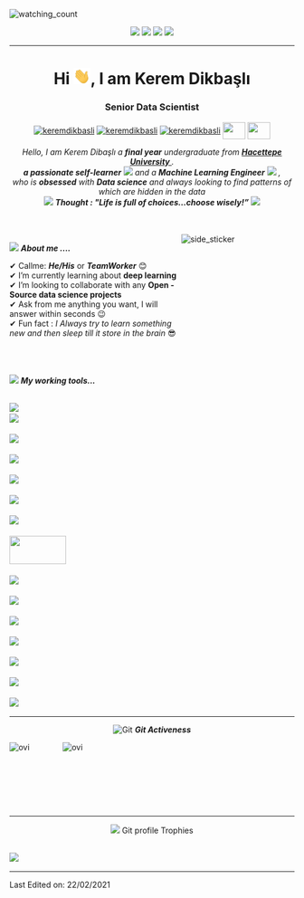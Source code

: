 

<p align="left"> 
<img src="https://komarev.com/ghpvc/?username=keremdikbasli&color=brightgreen" alt="watching_count" />
 </p>
 <p align="center">
<img src="https://img.shields.io/badge/Age-23-blue" />
  <img src="https://img.shields.io/badge/Focus-Machine%20Learning-brightgreen" />
  <img src="https://img.shields.io/badge/Lives-Turkey-success" />
  <img src="https://img.shields.io/badge/Languages-English%20%26%20Turkish-brightgreen" />
</p>
<hr>
<h1 align="center">Hi <img src="https://raw.githubusercontent.com/ABSphreak/ABSphreak/master/gifs/Hi.gif" width="30px">, I am Kerem Dikbaşlı </h1>
<h3 align="center"> Senior Data Scientist </h3>
<p align="center">
<a href="https://www.hackerrank.com/keremdikbasli" target="blank"><img align="center" src="https://cdn.worldvectorlogo.com/logos/hackerrank.svg" alt="keremdikbasli" height="30" width="40" /></a>
<a href="https://www.linkedin.com/in/kerem-dikbasli/" target="blank"><img align="center" src="https://upload.wikimedia.org/wikipedia/commons/c/ca/LinkedIn_logo_initials.png" alt="keremdikbasli" height="30" width="40" /></a>  
<a href="https://www.instagram.com/keremdikbasli/" target="blank"><img align="center" src="https://upload.wikimedia.org/wikipedia/commons/9/95/Instagram_logo_2022.svg" alt="keremdikbasli" height="30" width="40" /></a>
 <a href = " https://www.kaggle.com/keremdikbasli"><img align="center" src="https://cdn.icon-icons.com/icons2/2699/PNG/512/kaggle_logo_icon_168474.png" height="30" width="40" /></a>
 <a href = "mailto: keremdikbasli@gmail.com"><img align="center" src="https://www.logo.wine/a/logo/Gmail/Gmail-Logo.wine.svg" height="30" width="40" /></a>
</p>
</p>





<p align="center">
  <em>
    Hello, I am Kerem Dibaşlı a <b>final year</b> undergraduate from <a href="https://www.hacettepe.edu.tr/"> <b> Hacettepe University </b> </a>. <br>
    <b>a passionate self-learner</b> <img src="https://github.com/TheDudeThatCode/TheDudeThatCode/blob/master/Assets/Developer.gif" width="30px"> and a <b>Machine Learning Engineer</b>&nbsp;<img src="https://github.com/TheDudeThatCode/TheDudeThatCode/blob/master/Assets/Designer.gif" width="36px">&nbsp,<br>who is <b>obsessed</b>
    with <b>Data science</b> and always looking to find patterns of which are hidden in the data 
  </em> 
  <br>
  <img src="https://media.giphy.com/media/gH3LO09IOiZIqePwv9/giphy.gif" width="50" /> <b><i align="center">Thought : "Life is full of choices…choose wisely!”</i></b> <img src="https://media.giphy.com/media/qjqUcgIyRjsl2/giphy.gif" width="50" />
</p>
<br><br>
<img align="right" width=200px height=200px alt="side_sticker" src="https://media.giphy.com/media/TEnXkcsHrP4YedChhA/giphy.gif" />

<img src="https://media.giphy.com/media/iY8CRBdQXODJSCERIr/giphy.gif" width="30px">&nbsp;***About me ....***

✔ Callme: ***He/His*** or ***TeamWorker*** 😊 <br>
✔ I’m currently learning about **deep learning**<br>
✔ I’m looking to collaborate with any **Open - Source data science projects**<br>
✔ Ask from me anything you want, I will answer within seconds 😉<br>
✔ Fun fact : *I Always try to learn something new and then sleep till it store in the brain* 😎<br><br><br><br>
 

<img src="https://media.giphy.com/media/iY8CRBdQXODJSCERIr/giphy.gif" width="30px">&nbsp;***My working tools...***
<p align="left">
  
  <code> <img height="50" src="https://upload.wikimedia.org/wikipedia/commons/d/d0/RStudio_logo_flat.svg"></code>
  <code> <img height="50" src="https://upload.wikimedia.org/wikipedia/commons/e/eb/SPSS.png"> </code>
  <code> <img height="50" src="https://upload.wikimedia.org/wikipedia/commons/c/c3/Python-logo-notext.svg"> </code>
  <code> <img height="50" src="https://upload.wikimedia.org/wikipedia/commons/c/cf/New_Power_BI_Logo.svg"> </code>
  <code> <img height="50" src="https://upload.wikimedia.org/wikipedia/commons/7/7e/Spyder_logo.svg"> </code>
  <code> <img height="50" src="https://www.vectorlogo.zone/logos/jupyter/jupyter-ar21.svg"> </code>
  <code> <img height="50" src="https://www.vectorlogo.zone/logos/mysql/mysql-ar21.svg"> </code>
  <code> <img height="50" src="https://upload.wikimedia.org/wikipedia/commons/0/01/Created_with_Matplotlib-logo.svg" width='100'> </code>
  <code> <img height="50" src="https://upload.wikimedia.org/wikipedia/commons/thumb/e/ed/Pandas_logo.svg/768px-Pandas_logo.svg.png"> </code>
  <code> <img height="50" src="https://www.vectorlogo.zone/logos/numpy/numpy-ar21.svg"> </code>
  <code> <img height="50" src="https://raw.githubusercontent.com/valohai/ml-logos/master/scipy.svg"> </code>
  <code> <img height="50" src="https://upload.wikimedia.org/wikipedia/commons/2/29/Postgresql_elephant.svg"> </code>
  <code> <img height="50" src="https://seeklogo.com/images/S/scikit-learn-logo-8766D07E2E-seeklogo.com.png"> </code>
  <code> <img height="50" src="https://www.vectorlogo.zone/logos/tensorflow/tensorflow-ar21.svg"> </code>
  <code> <img height="50" src="https://www.vectorlogo.zone/logos/java/java-ar21.svg"> </code>
  <hr>
  <p align="center">
 <img src="https://media.giphy.com/media/W5eoZHPpUx9sapR0eu/giphy.gif" width="30px" alt="Git"/>&nbsp;<i><b>Git Activeness</b></i></p>
 
<p><img align="left" src="https://github-readme-stats.vercel.app/api/top-langs?username=keremdikbasli&show_icons=true&locale=en&layout=compact&theme=chartreuse-dark" alt="ovi" /></p>
<p>&nbsp;<img align="right" src="https://github-readme-stats.vercel.app/api?username=keremdikbasli&show_icons=true&locale=en&theme=chartreuse-dark" alt="ovi" width="410" /></p>
<br><br><br><br><br>

<hr>


<p align="center"><img src="https://media.giphy.com/media/QaMcXSekUWx7aogAUr/giphy.gif" width="30" />&nbsp;Git profile Trophies</p><br>
<img src="https://github-profile-trophy.vercel.app/?username=keremdikbasli&theme=juicyfresh&no-bg=true" />


-----


Last Edited on: 22/02/2021




